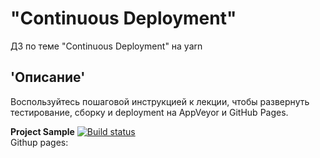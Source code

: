 # "Continuous Deployment"
ДЗ по теме "Continuous Deployment" на yarn 
## 'Описание'
Воспользуйтесь пошаговой инструкцией к лекции, чтобы развернуть тестирование, сборку и deployment на AppVeyor и GitHub Pages. 
  
**Project Sample**  [![Build status](https://ci.appveyor.com/api/projects/status/6u55die7wfync6m8?svg=true)](https://ci.appveyor.com/project/Gronik4/ajsbhwork1)  
Githup pages: 
